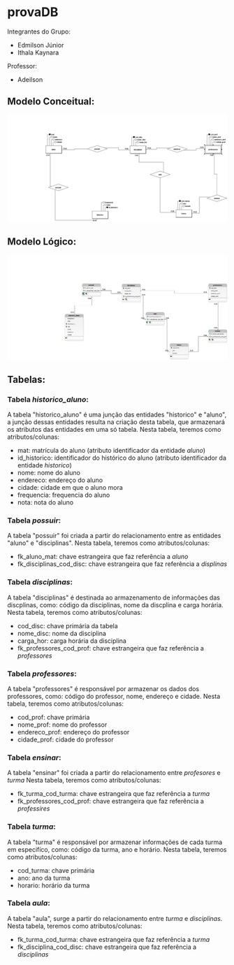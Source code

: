 # provaDB

Integrantes do Grupo:

- Edmilson Júnior
- Ithala Kaynara

Professor: 

- Adeilson

## Modelo Conceitual:
<img src="modelo_conceitual.png">

## Modelo Lógico:
<img src="modelo_logico.png">


## Tabelas:

### Tabela _historico_aluno_:
A tabela "historico_aluno" é uma junção das entidades "historico" e "aluno", a junção dessas entidades resulta na criação desta tabela, que armazenará os atributos das entidades em uma só tabela. 
Nesta tabela, teremos como atributos/colunas:

- mat: matrícula do aluno (atributo identificador da entidade _aluno_)
- id_historico: identificador do histórico do aluno (atributo identificador da entidade _historico_)
- nome: nome do aluno
- endereco: endereço do aluno
- cidade: cidade em que o aluno mora
- frequencia: frequencia do aluno
- nota: nota do aluno


### Tabela _possuir_:
A tabela "possuir" foi criada a partir do relacionamento entre as entidades "aluno" e "disciplinas".
Nesta tabela, teremos como atributos/colunas:

- fk_aluno_mat: chave estrangeira que faz referência a _aluno_
- fk_disciplinas_cod_disc: chave estrangeira que faz referência a _displinas_


### Tabela _disciplinas_:
A tabela "disciplinas" é destinada ao armazenamento de informações das discplinas, como: código da disciplinas, nome da discplina e carga horária.
Nesta tabela, teremos como atributos/colunas:

- cod_disc: chave primária da tabela
- nome_disc: nome da disciplina
- carga_hor: carga horária da disciplina
- fk_professores_cod_prof: chave estrangeira que faz referência a _professores_


### Tabela _professores_:
A tabela "professores" é responsável por armazenar os dados dos professores, como: código do professor, nome, endereço e cidade.
Nesta tabela, teremos como atributos/colunas:

- cod_prof: chave primária
- nome_prof: nome do professor
- endereco_prof: endereço do professor
- cidade_prof: cidade do professor


### Tabela _ensinar_:
A tabela "ensinar" foi criada a partir do relacionamento entre _profesores_ e _turma_
Nesta tabela, teremos como atributos/colunas:

- fk_turma_cod_turma: chave estrangeira que faz referência a _turma_
- fk_professores_cod_prof: chave estrangeira que faz referência a _professires_


### Tabela _turma_:
A tabela "turma" é responsável por armazenar informações de cada turma em especifíco, como: código da turma, ano e horário.
Nesta tabela, teremos como atributos/colunas:

- cod_turma: chave primária
- ano: ano da turma
- horario: horário da turma



### Tabela _aula_:
A tabela "aula", surge a partir do relacionamento entre _turma_ e _disciplinas_.
Nesta tabela, teremos como atributos/colunas:

- fk_turma_cod_turma: chave estrangeira que faz referência a _turma_
- fk_disciplina_cod_disc: chave estrangeira que faz referência a _disciplinas_




